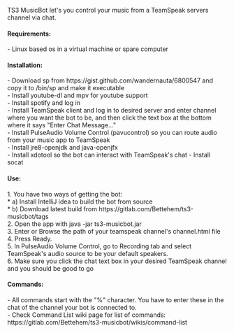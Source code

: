 TS3 MusicBot let's you control your music from a TeamSpeak servers channel via chat.


<h4>Requirements:</h4>
- Linux based os in a virtual machine or spare computer  



<h4>Installation:</h4>
- Download sp from https://gist.github.com/wandernauta/6800547 and copy it to /bin/sp and make it executable<br>    
- Install youtube-dl and mpv for youtube support<br>
- Install spotify and log in<br>
- Install TeamSpeak client and log in to desired server and enter channel where you want the bot to be, and then click the text box at the bottom where it says "Enter Chat Message..."<br>
- Install PulseAudio Volume Control (pavucontrol) so you can route audio from your music app to TeamSpeak<br> 
- Install jre8-openjdk and java-openjfx<br>
- Install xdotool so the bot can interact with TeamSpeak's chat
- Install socat


<h4>Use:</h4>
1. You have two ways of getting the bot:<br>
    *  a) Install IntelliJ idea to build the bot from source<br>
    *  b) Download latest build from https://gitlab.com/Bettehem/ts3-musicbot/tags<br>
2. Open the app with java -jar ts3-musicbot.jar<br>
3. Enter or Browse the path of your teamspeak channel's channel.html file<br>
4. Press Ready.<br>
5. In PulseAudio Volume Control, go to Recording tab and select TeamSpeak's audio source to be your default speakers.<br>
6. Make sure you click the chat text box in your desired TeamSpeak channel and you should be good to go<br> 

<h4>Commands:</h4>
- All commands start with the "%" character. You have to enter these in the chat of the channel your bot is connected to.<br>
- Check Command List wiki page for list of commands: https://gitlab.com/Bettehem/ts3-musicbot/wikis/command-list<br>



